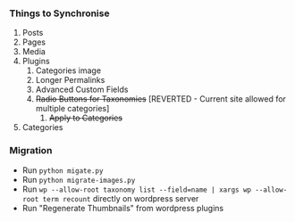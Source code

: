 ### Things to Synchronise

1. Posts
1. Pages
1. Media
1. Plugins
    1. Categories image
    1. Longer Permalinks
    1. Advanced Custom Fields
    1. ~~Radio Buttons for Taxonomies~~ [REVERTED - Current site allowed for multiple categories]
        1. ~~Apply to Categories~~
1. Categories

### Migration
- Run `python migate.py`
- Run `python migrate-images.py`
- Run `wp --allow-root taxonomy list --field=name | xargs wp --allow-root term recount` directly on wordpress server
- Run "Regenerate Thumbnails" from wordpress plugins